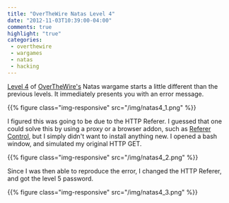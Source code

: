 ```yaml
---
title: "OverTheWire Natas Level 4"
date: "2012-11-03T10:39:00-04:00"
comments: true
highlight: "true"
categories:
 - overthewire
 - wargames
 - natas
 - hacking
---
```


[Level 4](http://www.overthewire.org/wargames/natas/natas4.shtml) of [OverTheWire's](http://www.overthewire.org) Natas wargame starts a little different than the previous levels. It immediately presents you with an error message.

<!-- more -->

{{% figure class="img-responsive" src="/img/natas4_1.png" %}}

I figured this was going to be due to the HTTP Referer. I guessed that one could solve this by using a proxy or a browser addon, such as [Referer Control](https://chrome.google.com/webstore/detail/referer-control/hnkcfpcejkafcihlgbojoidoihckciin/related), but I simply didn't want to install anything new. I opened a bash window, and simulated my original HTTP GET.

{{% figure class="img-responsive" src="/img/natas4_2.png" %}}

Since I was then able to reproduce the error, I changed the HTTP Referer, and got the level 5 password.

{{% figure class="img-responsive" src="/img/natas4_3.png" %}}
